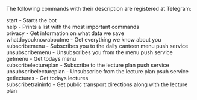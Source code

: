 The following commands with their description are registered at Telegram:

start - Starts the bot<br>
help - Prints a list with the most important commands<br>
privacy - Get information on what data we save<br>
whatdoyouknowaboutme - Get everything we know about you<br>
subscribemenu - Subscribes you to the daily canteen menu push service<br>
unsubscribemenu - Unsubscribes you from the menu push service<br>
getmenu - Get todays menu<br>
subscribelectureplan - Subscribe to the lecture plan push service<br>
unsubscribelectureplan - Unsubscribe from the lecture plan psuh service<br>
getlectures - Get todays lectures<br>
subscribetraininfo - Get public transport directions along with the lecture plan
